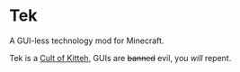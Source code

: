# Tek
A GUI-less technology mod for Minecraft. 


Tek is a [Cult of Kitteh](http://asie.pl/kitteh/), GUIs are ~~banned~~ evil, you _will_ repent.